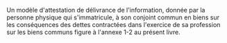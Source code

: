 
  
Un modèle d'attestation de délivrance de l'information, donnée par la personne physique qui s'immatricule, à son conjoint commun en biens sur les conséquences des dettes contractées dans l'exercice de sa profession sur les biens communs figure à l'annexe 1-2 au présent livre.

